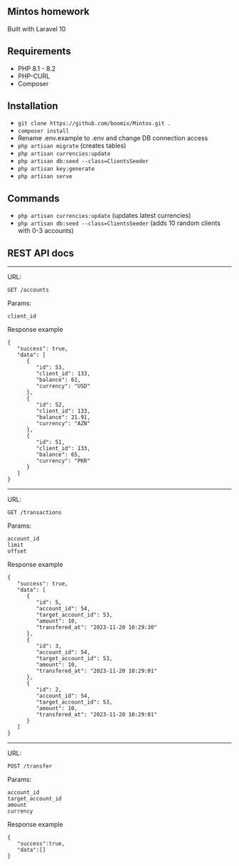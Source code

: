 ## Mintos homework

Built with Laravel 10

## Requirements

* PHP 8.1 - 8.2
* PHP-CURL
* Composer

## Installation

* `git clone https://github.com/boomix/Mintos.git .`
* `composer install`
* Rename .env.example to .env and change DB connection access
* `php artisan migrate` (creates tables)
* `php artisan currencies:update`
* `php artisan db:seed --class=ClientsSeeder`
* `php artisan key:generate`
* `php artisan serve`

## Commands

* `php artisan currencies:update` (updates latest currencies)
* `php artisan db:seed --class=ClientsSeeder` (adds 10 random clients with 0-3 accounts)

## REST API docs

---
URL: 

`GET /accounts`

Params:
```
client_id
```

Response example
```
{
   "success": true,
   "data": [
      {
         "id": 53,
         "client_id": 133,
         "balance": 61,
         "currency": "USD"
      },
      {
         "id": 52,
         "client_id": 133,
         "balance": 21.91,
         "currency": "AZN"
      },
      {
         "id": 51,
         "client_id": 133,
         "balance": 65,
         "currency": "PKR"
      }
   ]
}
```
---
URL: 

`GET /transactions`

Params:
```
account_id
limit
offset
```

Response example
```
{
   "success": true,
   "data": [
      {
         "id": 5,
         "account_id": 54,
         "target_account_id": 53,
         "amount": 10,
         "transfered_at": "2023-11-20 10:29:30"
      },
      {
         "id": 3,
         "account_id": 54,
         "target_account_id": 53,
         "amount": 10,
         "transfered_at": "2023-11-20 10:29:01"
      },
      {
         "id": 2,
         "account_id": 54,
         "target_account_id": 53,
         "amount": 10,
         "transfered_at": "2023-11-20 10:29:01"
      }
   ]
}
```
---
URL: 

`POST /transfer`

Params:
```
account_id
target_account_id
amount
currency
```

Response example
```
{
   "success":true,
   "data":[]
}
```